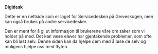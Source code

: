 **Digidesk**

Dette er en nettside som er laget for Servicedesken på Greveskogen, men kan også brukes på andre servicedesker. 

Den er ment for å gi ut informasjon til brukerene våre om saker som vi holder på med.
Det kan være elever har gjentakende problemer, som ofte kan bli løst selv.
Denne siden kan da hjelpe dem med å løse de selv og muligens hjelpe oss med flyten. 
